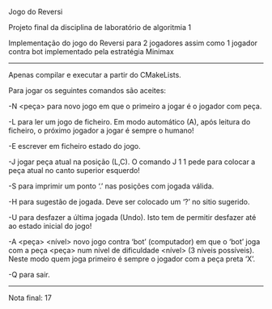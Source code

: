 Jogo do Reversi

Projeto final da disciplina de laboratório de algoritmia 1

Implementação do jogo do Reversi para 2 jogadores assim como 1 jogador contra bot implementado pela estratégia Minimax

----
Apenas compilar e executar a partir do CMakeLists.


Para jogar os seguintes comandos são aceites:


-N <peça> para novo jogo em que o primeiro a jogar é o jogador com peça. 

-L <ficheiro> para ler um jogo de ficheiro. Em modo automático (A), após leitura do ficheiro, o próximo jogador a jogar é sempre o humano!
  
-E <ficheiro> escrever em ficheiro estado do jogo.
  
-J <L> <C> jogar peça atual na posição (L,C). O comando J 1 1 pede para colocar a peça atual no canto superior esquerdo!
  
-S para imprimir um ponto ‘.’ nas posições com jogada válida.

-H para sugestão de jogada. Deve ser colocado um ‘?’ no sitio sugerido.

-U para desfazer a última jogada (Undo). Isto tem de permitir desfazer até ao estado inicial do jogo!

-A <peça> <nível> novo jogo contra ‘bot’ (computador) em que o ‘bot’ joga com a peça <peça> num nível de dificuldade <nível> (3 níveis possíveis). Neste modo quem joga primeiro é sempre o jogador com a peça preta ‘X’.

-Q para sair.


---
Nota final: 17
